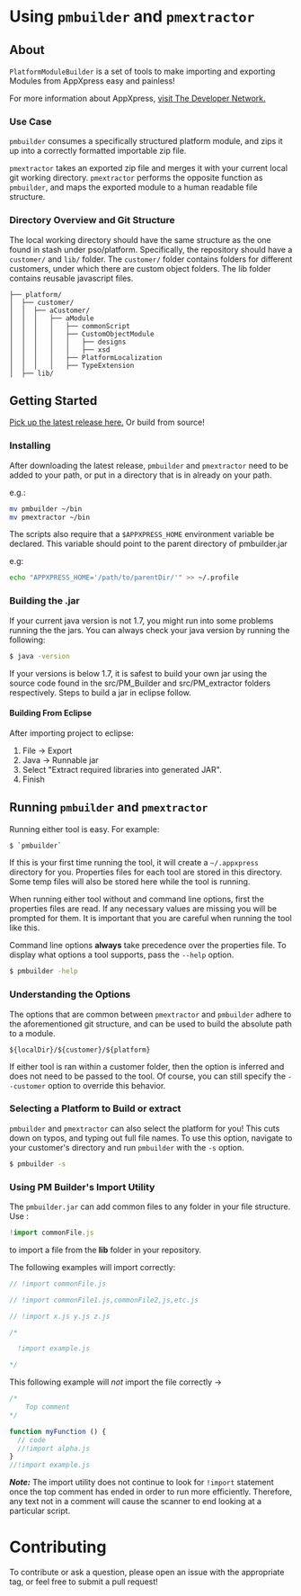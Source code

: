 Using `pmbuilder` and `pmextractor`
============
## About

`PlatformModuleBuilder` is a set of tools to make importing and exporting Modules from AppXpress easy and painless!

For more information about AppXpress, [visit The Developer Network.](http://developer.gtnexus.com/)

### Use Case

``pmbuilder`` consumes a specifically structured platform module, and zips it up into a correctly formatted importable zip file.

``pmextractor`` takes an exported zip file and merges it with your
current local git working directory. ``pmextractor`` performs the opposite function
as ``pmbuilder``, and maps the exported module to a human readable file structure.

### Directory Overview and Git Structure

The local working directory should have the same structure as the one found in stash under pso/platform. Specifically,
the repository should have a `customer/` and `lib/` folder. The `customer/` folder
contains folders for different customers, under which there are custom object
folders. The lib folder contains reusable javascript files.

```
├── platform/
│  ├── customer/
│  │  ├── aCustomer/
│  │  │   ├── aModule
│  │  │   │   ├── commonScript
│  │  │   │   ├── CustomObjectModule
│  │  │   │   │   ├── designs
│  │  │   │   │   ├── xsd
│  │  │   │   ├── PlatformLocalization
│  │  │   │   ├── TypeExtension
│  ├── lib/
```

## Getting Started
[Pick up the latest release here.](https://github.com/AppXpress/PlatformModuleBuilder/releases/latest) Or build from source!

### Installing
After downloading the latest release, `pmbuilder` and `pmextractor` need to be added to your path, or put in a directory that is in already on your path.

e.g.:

```bash
mv pmbuilder ~/bin
mv pmextractor ~/bin
```

The scripts also require that a `$APPXPRESS_HOME` environment variable be declared. This variable should point to the parent directory of pmbuilder.jar

e.g:
```bash
echo "APPXPRESS_HOME='/path/to/parentDir/'" >> ~/.profile
```

### Building the .jar

If your current java version is not 1.7, you might run into
some problems running the the jars. You can always check your java version by
running the following:

```bash
$ java -version
```

If your versions is below 1.7, it is safest to build your own jar using the source code found
in the src/PM_Builder and src/PM_extractor folders respectively. Steps to build a jar in eclipse follow.

#### Building From Eclipse

After importing project to eclipse:
1. File -> Export
2. Java -> Runnable jar
3. Select "Extract required libraries into generated JAR".
4. Finish

## Running `pmbuilder` and `pmextractor`

Running either tool is easy. For example:

```bash
$ `pmbuilder`
```
If this is your first time running the tool, it will create a `~/.appxpress` directory for you. Properties files for each tool are stored in this directory. Some temp files will also be stored here while the tool is running.

When running either tool without and command line options, first the properties files are read.
If any necessary values are missing you will be prompted for them. It is important
that you are careful when running the tool like this.

Command line options **always** take precedence over the properties file. To display what options
a tool supports, pass the `--help` option.

```bash
$ pmbuilder -help
```

### Understanding the Options
The options that are common between `pmextractor` and `pmbuilder` adhere to the aforementioned git structure, and can be used to build the absolute path to a module.
```
${localDir}/${customer}/${platform}
```

If either tool is ran within a customer folder, then the option is inferred and does not need to be passed to the tool. Of course, you can still specify the `--customer` option to override this behavior.

### Selecting a Platform to Build or extract
`pmbuilder` and `pmextractor` can also select the platform for you! This cuts down on typos, and typing out full file names. To use this option, navigate to your customer's directory and run `pmbuilder` with the `-s` option.

```bash
$ pmbuilder -s
```

### Using PM Builder's Import Utility

The `pmbuilder.jar` can add common files to any folder in your file structure. Use :

```javascript
!import commonFile.js
```

to import a file from the **lib** folder in your repository.

The following examples will import correctly:

```javascript
// !import commonFile.js

// !import commonFile1.js,commonFile2,js,etc.js

// !import x.js y.js z.js

/*

  !import example.js

*/
```

This following example will *not* import the file correctly ->

```javascript
/*
    Top comment
*/

function myFunction () {
  // code
  //!import alpha.js
}
//!import example.js
```

<b>*Note:*</b> The import utility does not continue to look for `!import` statement
once the top comment has ended in order to run more efficiently. Therefore,
any text not in a comment will cause the scanner to end looking at a
particular script.

Contributing
============

To contribute or ask a question, please open an issue with the appropriate tag,
or feel free to submit a pull request!
